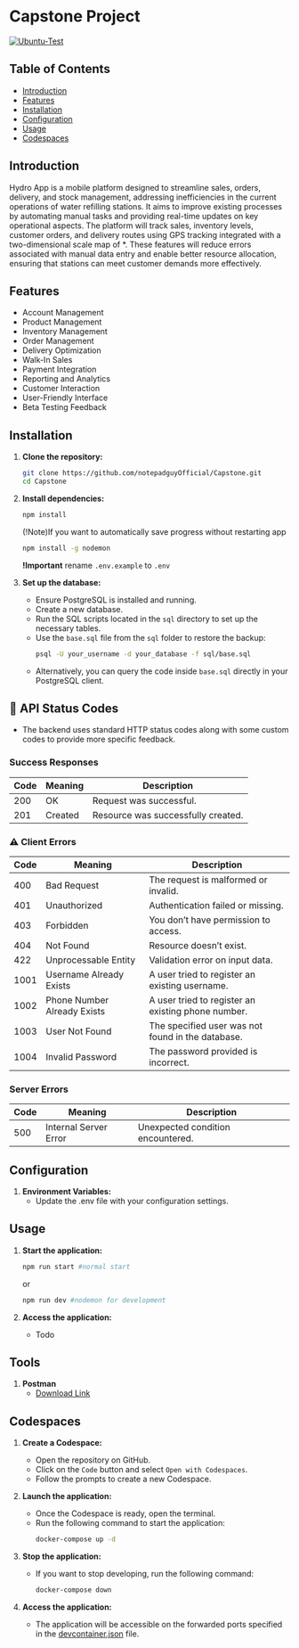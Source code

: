 # Capstone Project

[![Ubuntu-Test](https://github.com/notepadguyOfficial/Capstone-Main/actions/workflows/test.yml/badge.svg?branch=development)](https://github.com/notepadguyOfficial/Capstone-Main/actions/workflows/test.yml?query=branch%3Adevelopment)

## Table of Contents

- [Introduction](#introduction)
- [Features](#features)
- [Installation](#installation)
- [Configuration](#configuration)
- [Usage](#usage)
- [Codespaces](#codespaces)

## Introduction

Hydro App is a mobile platform designed to streamline sales, orders, delivery, and stock management, addressing inefficiencies in the current operations of water refilling stations. It aims to improve existing processes by automating manual tasks and providing real-time updates on key operational aspects. The platform will track sales, inventory levels, customer orders, and delivery routes using GPS tracking integrated with a two-dimensional scale map of *. These features will reduce errors associated with manual data entry and enable better resource allocation, ensuring that stations can meet customer demands more effectively.

## Features

- Account Management
- Product Management
- Inventory Management
- Order Management
- Delivery Optimization
- Walk-In Sales
- Payment Integration
- Reporting and Analytics
- Customer Interaction
- User-Friendly Interface
- Beta Testing Feedback

## Installation

1. **Clone the repository:**

   ```bash
   git clone https://github.com/notepadguyOfficial/Capstone.git
   cd Capstone
   ```

2. **Install dependencies:**

    ```bash
    npm install
    ```

    (!Note)If you want to automatically save progress without restarting app
    ```bash
    npm install -g nodemon
    ```

    **!Important** rename `.env.example` to `.env`

3. **Set up the database:**
    - Ensure PostgreSQL is installed and running.
    - Create a new database.
    - Run the SQL scripts located in the `sql` directory to set up the necessary tables.
    - Use the `base.sql` file from the `sql` folder to restore the backup:
      ```bash
      psql -U your_username -d your_database -f sql/base.sql
      ```
    - Alternatively, you can query the code inside `base.sql` directly in your PostgreSQL client.

## 📘 API Status Codes
- The backend uses standard HTTP status codes along with some custom codes to provide more specific feedback.

### Success Responses

| Code | Meaning | Description |
|------|---------|-------------|
| 200  | OK      | Request was successful. |
| 201  | Created | Resource was successfully created. |

### ⚠️ Client Errors

| Code | Meaning                     | Description |
|------|-----------------------------|-------------|
| 400  | Bad Request                 | The request is malformed or invalid. |
| 401  | Unauthorized                | Authentication failed or missing. |
| 403  | Forbidden                   | You don’t have permission to access. |
| 404  | Not Found                   | Resource doesn’t exist. |
| 422  | Unprocessable Entity        | Validation error on input data. |
| 1001 | Username Already Exists     | A user tried to register an existing username. |
| 1002 | Phone Number Already Exists | A user tried to register an existing phone number. |
| 1003 | User Not Found              | The specified user was not found in the database. |
| 1004 | Invalid Password            | The password provided is incorrect. |

### Server Errors

| Code | Meaning               | Description                                |
|------|------------------------|--------------------------------------------|
| 500  | Internal Server Error | Unexpected condition encountered.          |

## Configuration

1. **Environment Variables:**
    - Update the .env file with your configuration settings.

## Usage

1. **Start the application:**
    ```bash
    npm run start #normal start
    ```
    or
    ```bash
    npm run dev #nodemon for development
    ```

2. **Access the application:**
    - Todo

## Tools
1. **Postman**
    - [Download Link](https://dl.pstmn.io/download/latest/win64)

## Codespaces

1. **Create a Codespace:**
   - Open the repository on GitHub.
   - Click on the `Code` button and select `Open with Codespaces`.
   - Follow the prompts to create a new Codespace.

2. **Launch the application:**
   - Once the Codespace is ready, open the terminal.
   - Run the following command to start the application:
     ```bash
     docker-compose up -d
     ```

3. **Stop the application:**
   - If you want to stop developing, run the following command:
     ```bash
     docker-compose down
     ```

4. **Access the application:**
   - The application will be accessible on the forwarded ports specified in the [devcontainer.json](http://_vscodecontentref_/1) file.